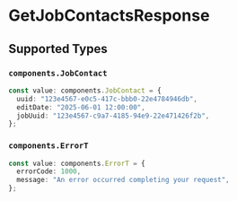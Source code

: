 # GetJobContactsResponse


## Supported Types

### `components.JobContact`

```typescript
const value: components.JobContact = {
  uuid: "123e4567-e0c5-417c-bbb0-22e4784946db",
  editDate: "2025-06-01 12:00:00",
  jobUuid: "123e4567-c9a7-4185-94e9-22e471426f2b",
};
```

### `components.ErrorT`

```typescript
const value: components.ErrorT = {
  errorCode: 1000,
  message: "An error occurred completing your request",
};
```

